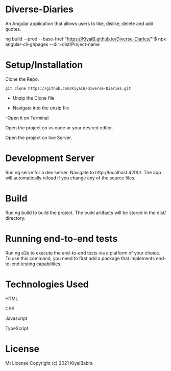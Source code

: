 # Diverse-Diaries
An Angular application that allows users to like, dislike, delete and add quotes.

ng build --prod --base-href "https://KiyaiB.github.io/Diverse-Diaries/" $ npx angular-cli-ghpages --dir=dist/Project-name

# Setup/Installation
Clone the Repo.

    git clone https://github.com/KiyaiB/Diverse-Diaries.git

   - Unzip the Clone file

   - Navigate into the unzip file

   -Open it on Terminal


    
Open the project on vs code or your desired editor.

Open the project on live Server.

# Development Server
Run ng serve for a dev server. Navigate to http://localhost:4200/. The app will automatically reload if you change any of the source files.

# Build
Run ng build to build the project. The build artifacts will be stored in the dist/ directory.

# Running end-to-end tests
Run ng e2e to execute the end-to-end tests via a platform of your choice. To use this command, you need to first add a package that implements end-to-end testing capabilities.

# Technologies Used
HTML

CSS

Javascript

TypeScript

# License
Mt License
Copyright (c) 2021 KiyaiBabra
